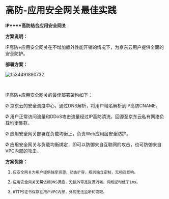 # 高防-应用安全网关最佳实践


**IP****高防结合应用安全网关**

**方案说明：**

IP高防+应用安全网关在不增加额外性能开销的情况下，为京东云用户提供全面的安全防护。

 

**部署方案：**

![1534491890732](C:\Users\ZHANGZ~1\AppData\Local\Temp\1534491890732.png)

​                                                  

IP高防+应用安全网关的最佳部署架构如下：

Ø  京东云的安全调度中心，通过DNS解析，将用户域名解析到IP高防CNAME。

Ø  用户正常访问流量和DDoS攻击流量经过IP高防清洗，回源至京东云私有网络负载均衡集群。

Ø  应用安全网关部署在负载均衡上，负责Web应用层安全防护。

Ø  应用安全网关与负载均衡绑定，即可以防御来自互联网的攻击，也可防御来自VPC内部的攻击。

 

**方案优势：**

1.     应安全网关为用户提供独享资源，动态扩容，规则独立定制，无相互影响。

2.     应用安全网关无需依赖DNS调度，无额外带宽资源消耗，网络延时低于1ms。

3.     HTTPS证书保存在用户VPC内部，外网无法监听和窃取。

 